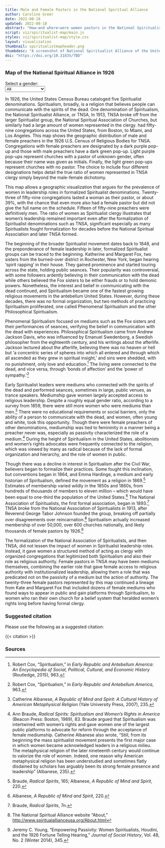 ```yaml
---
title: Male and Female Pastors in the National Spiritual Alliance 
author: Caroline Greer
date: 2022-08-18
updated: 2022-08-18
abstract: "How—and where—were women pastors in the National Spiritualist Alliance?"
script: viz/spiritualist-map/main.js
styles: viz/spiritualist-map/style.css
layout: visualization
thumbnail: spiritualistmapheader.png
thumbdesc: "A screenshot of National Spiritualist Alliance of the United States congregations in 1926."
doi: "https://doi.org/10.31835/TBD"
---
```




<div class="viz-block grid-x grid-padding-x">
  <div class="cell medium-12 xlarge-10 large-offset-1">
    <h3 class="graphic-title">Map of the National Spiritual Alliance in 1926</h3>
    <div id="spiritualist-map"></div>
    <!-- add dropdown of genders to filter -->
    <div id="filter" style="width: 30%">
    <label class="gender-dropdown">Select a gender:</label>
      <select name="gender" id="filters">
        <option value="All">All</option>
        <option value="Female">Female preachers</option>
        <option value="Male">Male preachers</option>
        <option value="N/A">N/A</option>
        <option value="Unknown">Unknown</option>
      </select>
      </div>
    </div>
</div>

In 1926, the United States Census Bureau cataloged five Spiritualist denominations. Spiritualism, broadly, is a religion that believes people can communicate with the spirits of the dead. One denomination of Spiritualism, the National Spiritualist Alliance, or TNSA,  In 1913, TNSA broke off from the larger Spiritualist group, the National Spiritual Association of Churches, but similarly had a large amount of women represented in the clergy. had fifty-nine congregations across the United States, from Boston, to Miami, and Los Angeles. This map shows the geographic distribution of male and female preachers in the 1926 U.S. Census of Religious Bodies for TNSA. Congregations with female preachers are designated by a dark purple pop-up and those with male preachers have a dark green pop-up. Light purple pop-ups represent churches with a pastor of unknown gender, often because their name was given as initials. Finally, the light green pop-ups represent churches with no pastor. The choice to include four different designations helps detail the true ratio of women represented in TNSA clergy simply beyond the male-female dichotomy.

This map allows a geographic visualization that argues for the prevalence of women in leadership roles in formalized Spiritualist denominations. Twenty-three of fifty-nine congregations lasted a woman as their pastor, or about 39%, with the chance that even more also had a female pastor but did not give the full name on the schedule. Fifteen of fifty-nine preachers were definitively men. The ratio of women as Spiritualist clergy illustrates that women’s leadership remained important even after the formalization of Spiritualist denominations such as TNSA, significant especially as many Spiritualists fought formalization for decades before the National Spiritual Association and later TNSA formed. 

The beginning of the broader Spiritualist movement dates back to 1848, and the preponderance of female leadership in later, formalized Spiritualist groups can be traced to the beginning. Katherine and Margaret Fox, two sisters from the burned-over district in Rochester, New York, began hearing ‘spirit rapping’ in their house. They gained prominence and started touring across the state, holding public seances. Their popularity was controversial, with some followers ardently believing in their communication with the dead while others believed the Fox sisters to be either frauds or to hold demonic powers. Nonetheless, the interest and belief in communicating with the dead continued, and Spiritualism became one of the fastest growing religious movements in the antebellum United States. However, during these decades, there was no formal organization, but two methods of practicing Spiritualism proliferated, one called Phenomenal Spiritualism and the other Philosophical Spiritualism.

Phenomenal Spiritualism focused on mediums such as the Fox sisters and their performances of seances, verifying the belief in communication with the dead with experiences. Philosophical Spiritualism came from Andrew Jackson Davis, who was influenced by Emanuel Swedenborg, a Swedish philosopher from the eighteenth century, and his writings about the afterlife. Jackson lectured about the afterlife, believing there was no heaven or hell but ‘a concentric series of spheres into which all entered and through which all ascended as they grew in spiritual insight,’ and sins were shedded, with no punishment, only love and education.[^1] The living were connected to the dead, and vice versa, through ‘bonds of affection’ and the ‘power of sympathy.’[^2]

Early Spiritualist leaders were mediums who connected with the spirits of the dead and performed seances, sometimes in large, public venues, as trance speakers. Mediumship gave women largely accepted access to religious leadership. Despite a roughly equal gender ratio, according to a survey from 1859, there were still more women who were mediums than men.[^3] There were no educational requirements or social barriers, only the ability of a person to communicate with the dead, and women, often young and white, took this opportunity. Though there were female preachers of other denominations, mediumship was tied to femininity in a manner being a preacher never was, especially as passivity characterized the role of a medium.[^4] During the height of Spiritualism in the United States, abolitionists and women’s rights advocates were frequently connected to the religion, which was viewed by many as radical because of the lack of formal organization and hierarchy, and the role of women in public.    

Though there was a decline in interest in Spiritualism after the Civil War, believers began to formalize their practices. Some fought this inclination, but conventions began in 1864, and Emma Hardinge, a medium and early historian of Spiritualism, defined the movement as a religion in 1869.[^5] Estimates of membership varied wildly in the 1850s and 1860s, from hundreds of thousands of members to eleven million – which would have been equal to one-third the population of the United States.[^6] The National Association of Spiritualists, the first formal association, began in 1893.[^7] TNSA broke from the National Association of Spiritualists in 1913, after Reverend George Tabor Johnson founded the group, breaking off partially over disagreements over reincarnation.[^8] Spiritualism actually increased membership of over 50,000, over 600 churches nationally, and likely thousands of female pastors by 1926.[^9]

The formalization of the National Association of Spiritualists, and then TNSA, did not lessen the impact of women in Spiritualist leadership roles. Instead, it gave women a structured method of acting as clergy with organized congregations that legitimized both Spiritualism and also their role as religious authority. Female pastors in TNSA may have been mediums themselves, combining the earlier role that gave female access to religious authority with institutionalized leadership, allowing them a role that was predicated not on the passivity of a medium but the action of authority. The twenty-three female pastors represented by this map continued a lineage from Kate and Margaret Fox that included dozens of female mediums who found ways to appear in public and gain platforms through Spiritualism, to women who ran their own church for a belief system that heralded women’s rights long before having formal clergy. 



### Suggested citation

Please use the following as a suggested citation:

{{< citation >}}


### Sources

[^1]: Robert Cox, “Spiritualism,” in *Early Republic and Antebellum America: An Encyclopedia of Social, Political, Cultural, and Economic History* (Routledge, 2015), 963. 
[^2]: Robert Cox, “Spiritualism,” in *Early Republic and Antebellum America*, 963.
[^3]: Catherine Albanese, *A Republic of Mind and Spirit: A Cultural History of American Metaphysical Religion* (Yale University Press, 2007), 235. 
[^4]: Ann Braude, *Radical Spirits: Spiritualism and Women’s Rights in America* (Beacon Press: Boston, 1989), 83. Braude argued that Spiritualism was intertwined with women’s rights and gave women one of the largest public platforms to advocate for reform through the acceptance of female mediumship. Catherine Albanese also wrote, “Still, from its beginning the mass spiritualist movement presents the first major case in which women became acknowledged leaders in a religious milieu. The metaphysical religion of the later nineteenth century would continue to valorize the role of women. Indeed, one reason why American metaphysical religion has been understudied and sometimes flatly disdained by scholars has arguably been its strong female presence and leadership” (Albanese, 235).
[^5]: Braude, *Radical Spirits*, 165; Albanese, *A Republic of Mind and Spirit*, 220. 
[^6]: Albanese, *A Republic of Mind and Spirit*, 220. 
[^7]: Braude, *Radical Spirits*, 7n.
[^8]: The National Spiritual Alliance website “About,” http://www.spiritualallianceusa.org/About.html
[^9]: Jeremy C. Young, “Empowering Passivity: Women Spiritualists, Houdini, and the 1926 Fortune Telling Hearing,” *Journal of Social History*, Vol. 48, No. 2 (Winter 2014), 345. 




